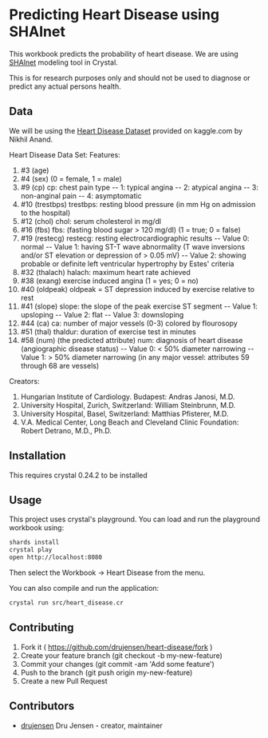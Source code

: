 # Predicting Heart Disease using SHAInet 

This workbook predicts the probability of heart disease.  We are using [SHAInet](https://github.com/NeuraLegion/shainet) modeling tool in Crystal.

This is for research purposes only and should not be used to diagnose or predict any actual persons health.

## Data

We will be using the [Heart Disease Dataset](https://www.kaggle.com/imnikhilanand/heart-attack-prediction) provided on kaggle.com by Nikhil Anand.

Heart Disease Data Set: 
Features: 
1. #3 (age) 
2. #4 (sex) (0 = female, 1 = male) 
3. #9 (cp) cp: chest pain type -- 1: typical angina -- 2: atypical angina -- 3: non-anginal pain -- 4: asymptomatic 
4. #10 (trestbps) trestbps: resting blood pressure (in mm Hg on admission to the hospital) 
5. #12 (chol) chol: serum cholesterol in mg/dl
6. #16 (fbs) fbs: (fasting blood sugar > 120 mg/dl) (1 = true; 0 = false)
7. #19 (restecg) restecg: resting electrocardiographic results
    -- Value 0: normal 
    -- Value 1: having ST-T wave abnormality (T wave inversions and/or ST elevation or depression of > 0.05 mV) 
    -- Value 2: showing probable or definite left ventricular hypertrophy by Estes' criteria
8. #32 (thalach) halach: maximum heart rate achieved
9. #38 (exang) exercise induced angina (1 = yes; 0 = no)
10. #40 (oldpeak) oldpeak = ST depression induced by exercise relative to rest
11. #41 (slope) slope: the slope of the peak exercise ST segment -- Value 1: upsloping -- Value 2: flat -- Value 3: downsloping
12. #44 (ca) ca: number of major vessels (0-3) colored by flourosopy
13. #51 (thal) thaldur: duration of exercise test in minutes
14. #58 (num) (the predicted attribute) num: diagnosis of heart disease (angiographic disease status) -- Value 0: < 50% diameter narrowing -- Value 1: > 50% diameter narrowing (in any major vessel: attributes 59 through 68 are vessels)

Creators:

 1. Hungarian Institute of Cardiology. Budapest: Andras Janosi, M.D.
 2. University Hospital, Zurich, Switzerland: William Steinbrunn, M.D.
 3. University Hospital, Basel, Switzerland: Matthias Pfisterer, M.D.
 4. V.A. Medical Center, Long Beach and Cleveland Clinic Foundation: Robert Detrano, M.D., Ph.D.

## Installation

This requires crystal 0.24.2 to be installed

## Usage

This project uses crystal's playground.  You can load and run the playground workbook using:
```bash
shards install
crystal play
open http://localhost:8080
```
Then select the Workbook -> Heart Disease from the menu.

You can also compile and run the application:
```bash
crystal run src/heart_disease.cr
```

## Contributing

1. Fork it ( https://github.com/drujensen/heart-disease/fork )
2. Create your feature branch (git checkout -b my-new-feature)
3. Commit your changes (git commit -am 'Add some feature')
4. Push to the branch (git push origin my-new-feature)
5. Create a new Pull Request

## Contributors

- [drujensen](https://github.com/drujensen) Dru Jensen - creator, maintainer

